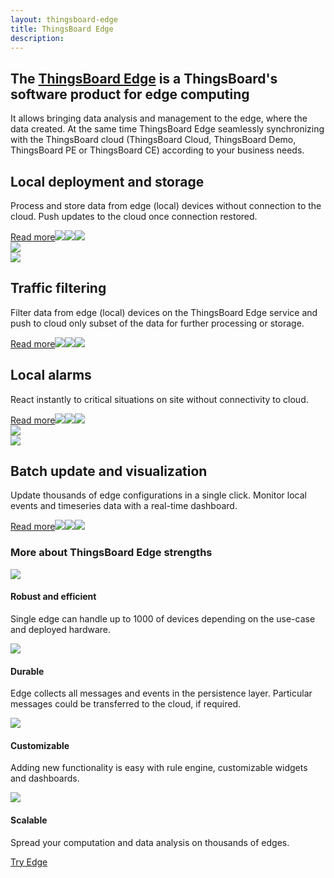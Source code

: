 ```yaml
---
layout: thingsboard-edge
title: ThingsBoard Edge
description:
---
```


<section id="intro">
	<main>
		<h1 class="intro_title">The <a href="/docs/edge/getting-started-guides/what-is-edge/">ThingsBoard Edge</a> is a ThingsBoard's software product for edge computing</h1>
        <p class="labeling">It allows bringing data analysis and management to the edge, where the data created. At the same time ThingsBoard Edge seamlessly synchronizing with the ThingsBoard cloud (ThingsBoard Cloud, ThingsBoard Demo, ThingsBoard PE or ThingsBoard CE) according to your business needs.</p>
	</main>
</section>

<section id="local-deployment">
    <main>
        <div id="background">
            <div class="main1"></div><div class="small1"></div><div class="small2"></div><div class="small3"></div><div class="small4"></div>
        </div>
        <div class="block">
            <div class="feature-des"><h2>Local deployment and storage</h2>
                <p>Process and store data from edge (local) devices without connection to the cloud. Push updates to the cloud once connection restored.</p>
                <a class="read-more-button" href="/docs/edge/getting-started-guides/what-is-edge/">Read more<img class="arrow first" src="/images/pe/read-more-arrow.svg"><img class="arrow second" src="/images/pe/read-more-arrow.svg"><img class="arrow third" src="/images/pe/read-more-arrow.svg"></a>
            </div>
            <div class="block-img">
                <img src="/images/edge/local-deployment.svg">
            </div>
        </div>
    </main>
</section>

<section id="data-filtering">
    <main>
        <div class="block">
            <div class="block-img">
                <img src="/images/edge/data-filtering.svg">
            </div>
            <div class="feature-des"><h2>Traffic filtering</h2>
                <p>Filter data from edge (local) devices on the ThingsBoard Edge service and push to cloud only subset of the data for further processing or storage.</p>
                <a class="read-more-button" href="/docs/edge/getting-started-guides/what-is-edge/">Read more<img class="arrow first" src="/images/pe/read-more-arrow.svg"><img class="arrow second" src="/images/pe/read-more-arrow.svg"><img class="arrow third" src="/images/pe/read-more-arrow.svg"></a>
            </div>
        </div>
    </main>
</section>

<section id="local-alarms">
    <main>
        <div id="background">
            <div class="main2"></div><div class="small5"></div><div class="small6"></div><div class="small7"></div>
        </div>
        <div class="block">
            <div class="feature-des"><h2>Local alarms</h2>
                <p>React instantly to critical situations on site without connectivity to cloud.</p>
                <a class="read-more-button" href="/docs/edge/getting-started-guides/what-is-edge/">Read more<img class="arrow first" src="/images/pe/read-more-arrow.svg"><img class="arrow second" src="/images/pe/read-more-arrow.svg"><img class="arrow third" src="/images/pe/read-more-arrow.svg"></a>
            </div>
            <div class="block-img">
                <img src="/images/edge/local-alarms.svg">
            </div>
        </div>
    </main>
</section>

<section id="batch-update">
    <main>
        <div class="block">
            <div class="block-img">
                <img src="/images/edge/batch-update.svg">
            </div>
            <div class="feature-des"><h2>Batch update and visualization</h2>
                <p>Update thousands of edge configurations in a single click. Monitor local events and timeseries data with a real-time dashboard.</p>
                <a class="read-more-button" href="/docs/edge/getting-started-guides/what-is-edge/">Read more<img class="arrow first" src="/images/pe/read-more-arrow.svg"><img class="arrow second" src="/images/pe/read-more-arrow.svg"><img class="arrow third" src="/images/pe/read-more-arrow.svg"></a>
            </div>
        </div>
    </main>
</section>


<section id="bottom-features">
    <main>
        <div id="background">
            <div class="main3"></div><div class="small8"></div>
        </div>
        <h3>More about ThingsBoard Edge strengths</h3>
        <div class="cards row">
            <div class="col-lg-6">
                <div class="block">
                    <img src="/images/edge/robust-icon.svg">
                    <div>
                        <h4 class="title">Robust and efficient</h4>
                        <p>Single edge can handle up to 1000 of devices depending on the use-case and deployed hardware.</p>
                    </div>
                </div>
            </div>
            <div class="col-lg-6">
                <div class="block"><img src="/images/edge/durable-icon.svg">
                    <div>
                        <h4 class="title">Durable</h4>
                        <p>Edge collects all messages and events in the persistence layer. Particular messages could be transferred to the cloud, if required.</p>
                    </div>
                </div>
            </div>
            <div class="col-lg-6">
                <div class="block"><img src="/images/edge/customizable-icon.svg">
                    <div>
                    <h4 class="title">Customizable</h4>
                    <p>Adding new functionality is easy with rule engine, customizable widgets and dashboards.</p>
                    </div>
                </div>
            </div>
            <div class="col-lg-6">
                <div class="block"><img src="/images/edge/scalable-icon.svg">
                    <div>
                    <h4 class="title">Scalable</h4>
                    <p>Spread your computation and data analysis on thousands of edges.</p>
                    </div>
                </div>
            </div>
        </div>
    </main>
</section>

<section id="bottom">
    <a href="/pricing/?active=thingsboard-edge" class="bottom-button">Try Edge</a>
</section>

